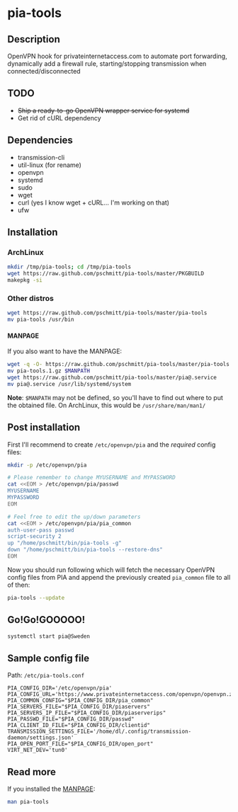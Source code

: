 # pia-tools

## Description

OpenVPN hook for privateinternetaccess.com to automate port forwarding, dynamically add a firewall rule, starting/stopping transmission when connected/disconnected

## TODO

* ~~Ship a ready-to-go OpenVPN wrapper service for systemd~~
* Get rid of cURL dependency

## Dependencies

* transmission-cli
* util-linux (for rename)
* openvpn
* systemd
* sudo
* wget
* curl (yes I know wget + cURL... I'm working on that)
* ufw

## Installation

### ArchLinux

```bash
mkdir /tmp/pia-tools; cd /tmp/pia-tools
wget https://raw.github.com/pschmitt/pia-tools/master/PKGBUILD
makepkg -si
```

### Other distros

```bash
wget https://raw.github.com/pschmitt/pia-tools/master/pia-tools
mv pia-tools /usr/bin
```

#### MANPAGE

If you also want to have the MANPAGE:

```bash
wget -q -O- https://raw.github.com/pschmitt/pia-tools/master/pia-tools.groff | gzip -c - > pia-tools.1.gz 
mv pia-tools.1.gz $MANPATH
wget https://raw.github.com/pschmitt/pia-tools/master/pia@.service
mv pia@.service /usr/lib/systemd/system
```

**Note**: `$MANPATH` may not be defined, so you'll have to find out where to put the obtained file. On ArchLinux, this would be `/usr/share/man/man1/`

## Post installation

First I'll recommend to create `/etc/openvpn/pia` and the *required* config files:

```bash
mkdir -p /etc/openvpn/pia

# Please remember to change MYUSERNAME and MYPASSWORD
cat <<EOM > /etc/openvpn/pia/passwd
MYUSERNAME
MYPASSWORD
EOM

# Feel free to edit the up/down parameters
cat <<EOM > /etc/openvpn/pia/pia_common
auth-user-pass passwd
script-security 2 
up "/home/pschmitt/bin/pia-tools -g"
down "/home/pschmitt/bin/pia-tools --restore-dns"
EOM
```

Now you should run following which will fetch the necessary OpenVPN config files from PIA and append the previously created `pia_common` file to all of then:

```bash
pia-tools --update
```

## Go!Go!GOOOOO!

```bash
systemctl start pia@Sweden
```

## Sample config file

Path: `/etc/pia-tools.conf`

```
PIA_CONFIG_DIR='/etc/openvpn/pia'
PIA_CONFIG_URL='https://www.privateinternetaccess.com/openvpn/openvpn.zip'
PIA_COMMON_CONFIG="$PIA_CONFIG_DIR/pia_common"
PIA_SERVERS_FILE="$PIA_CONFIG_DIR/piaservers"
PIA_SERVERS_IP_FILE="$PIA_CONFIG_DIR/piaserverips"
PIA_PASSWD_FILE="$PIA_CONFIG_DIR/passwd"
PIA_CLIENT_ID_FILE="$PIA_CONFIG_DIR/clientid"
TRANSMISSION_SETTINGS_FILE='/home/dl/.config/transmission-daemon/settings.json'
PIA_OPEN_PORT_FILE="$PIA_CONFIG_DIR/open_port"
VIRT_NET_DEV='tun0'
```

## Read more

If you installed the [MANPAGE](#MANPAGE):

```bash
man pia-tools
```
